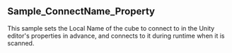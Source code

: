## Sample_ConnectName_Property

This sample sets the Local Name of the cube to connect to in the Unity editor's properties in advance, and connects to it during runtime when it is scanned.
